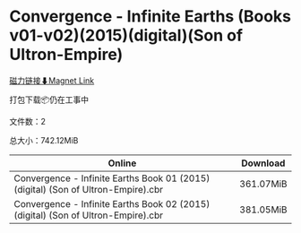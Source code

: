 # Convergence - Infinite Earths (Books v01-v02)(2015)(digital)(Son of Ultron-Empire)

[磁力链接⬇Magnet Link](magnet:?xt=urn:btih:60436e429122af282a0e97c00820450b37bbfa5a&dn=Convergence%20-%20Infinite%20Earths%20%28Books%20v01-v02%29%282015%29%28digital%29%28Son%20of%20Ultron-Empire%29)

打包下载📦仍在工事中

文件数：2

总大小：742.12MiB

Online | Download
--- | ---
Convergence - Infinite Earths Book 01 (2015) (digital) (Son of Ultron-Empire).cbr | 361.07MiB
Convergence - Infinite Earths Book 02 (2015) (digital) (Son of Ultron-Empire).cbr | 381.05MiB